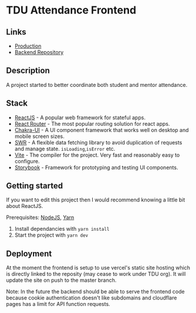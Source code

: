 # TDU Attendance Frontend

## Links

- [Production](https://attendance.team3132.com)
- [Backend Repository](https://github.com/Team3132/AttendanceBackend)

## Description

A project started to better coordinate both student and mentor attendance.

## Stack

- [ReactJS](https://reactjs.org) - A popular web framework for stateful apps.
- [React Router](https://reactrouter.com) - The most popular routing solution for react apps.
- [Chakra-UI](https://chakra-ui.com) - A UI component framework that works well on desktop and mobile screen sizes.
- [SWR](https://swr.vercel.app) - A flexible data fetching library to avoid duplication of requests and manage state. `isLoading`,`isError` etc.
- [Vite](https://vitejs.dev) - The compiler for the project. Very fast and reasonably easy to configure.
- [Storybook](https://storybook.js.org/) - Framework for prototyping and testing UI components.

## Getting started

If you want to edit this project then I would recommend knowing a little bit about ReactJS.

Prerequisites: [NodeJS](https://nodejs.org), [Yarn](https://yarnpkg.com)

1. Install dependancies with `yarn install`
2. Start the project with `yarn dev`

## Deployment

At the moment the frontend is setup to use vercel's static site hosting which is directly linked to the reposity (may cease to work under TDU org). It will update the site on push to the master branch.

Note: In the future the backend should be able to serve the frontend code because cookie authentication doesn't like subdomains and cloudflare pages has a limit for API function requests.
